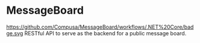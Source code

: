 # MessageBoard
https://github.com/Compusa/MessageBoard/workflows/.NET%20Core/badge.svg
RESTful API to serve as the backend for a public message board.
